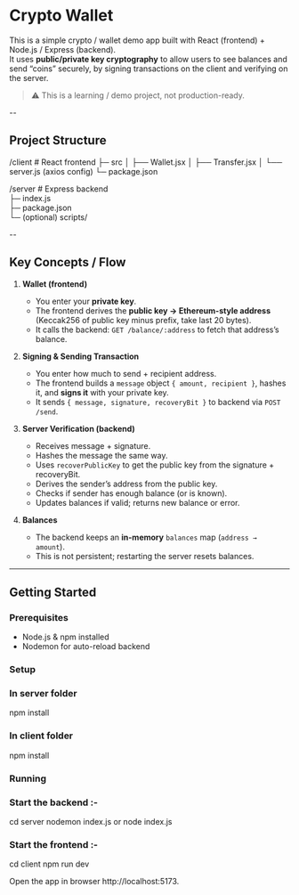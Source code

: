 # Crypto Wallet 

This is a simple crypto / wallet demo app built with React (frontend) + Node.js / Express (backend).  
It uses **public/private key cryptography** to allow users to see balances and send “coins” securely, by signing transactions on the client and verifying on the server.

> ⚠️ This is a learning / demo project, not production-ready.

--

## Project Structure

/client # React frontend 
├─ src
│ ├── Wallet.jsx
│ ├── Transfer.jsx
│ └── server.js (axios config)
└─ package.json

/server # Express backend  <br>
├─ index.js <br>
├─ package.json  <br>
└─ (optional) scripts/ <br>


--

## Key Concepts / Flow

1. **Wallet (frontend)**
   - You enter your **private key**.
   - The frontend derives the **public key → Ethereum-style address** (Keccak256 of public key minus prefix, take last 20 bytes).
   - It calls the backend: `GET /balance/:address` to fetch that address’s balance.

2. **Signing & Sending Transaction**
   - You enter how much to send + recipient address.
   - The frontend builds a `message` object `{ amount, recipient }`, hashes it, and **signs it** with your private key.  
   - It sends `{ message, signature, recoveryBit }` to backend via `POST /send`.

3. **Server Verification (backend)**
   - Receives message + signature.
   - Hashes the message the same way.
   - Uses `recoverPublicKey` to get the public key from the signature + recoveryBit.
   - Derives the sender’s address from the public key.
   - Checks if sender has enough balance (or is known).  
   - Updates balances if valid; returns new balance or error.

4. **Balances**
   - The backend keeps an **in-memory** `balances` map (`address → amount`).
   - This is not persistent; restarting the server resets balances.

---

##  Getting Started

### Prerequisites
- Node.js & npm installed  
- Nodemon for auto-reload backend

### Setup

### In server folder
npm install

### In client folder
npm install

### Running

### Start the backend :-
cd server
nodemon index.js  or node index.js

### Start the frontend :-
cd client
npm run dev

Open the app in browser http://localhost:5173.
